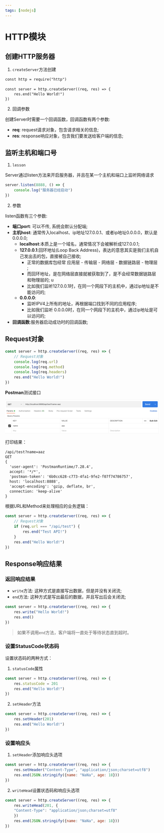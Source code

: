 ```yaml
---
tags: [nodejs]
---
```


# HTTP模块

## 创建HTTP服务器

1. `createServer`方法创建

```
const http = require("http")

const server = http.createServer((req, res) => {
	res.end("Hello World!")
})
```

2. 回调参数

 创建Server时需要一个回调函数，回调函数有两个参数:

- **req**: request请求对象，包含请求相关的信息;
- **res**: response响应对象，包含我们要发送给客户端的信息;

##  监听主机和端口号

1. `lesson`

Server通过listen方法来开启服务器，并且在某一个主机和端口上监听网络请求

```javascript
server.listen(8888, () => {
	console.log("服务器已经启动")
})
```

2. 参数

listen函数有三个参数:

- **端口port**: 可以不传, 系统会默认分配端;
- **主机host**: 通常传入localhost、ip地址127.0.0.1、或者ip地址0.0.0.0，默认是0.0.0.0;  
	- **localhost**:本质上是一个域名，通常情况下会被解析成127.0.0.1;  
	- **127.0.0.1**:回环地址(Loop Back Address)，表达的意思其实是我们主机自己发出去的包，直接被自己接收;
		- 正常的数据库包经常 应用层 - 传输层 - 网络层 - 数据链路层 - 物理层 ;  
		- 而回环地址，是在网络层直接就被获取到了，是不会经常数据链路层和物理层的; u
		- 比如我们监听127.0.0.1时，在同一个网段下的主机中，通过ip地址是不能访问的;
	- **0.0.0.0**:  
		- 监听IPV4上所有的地址，再根据端口找到不同的应用程序;  
		- 比如我们监听 0.0.0.0时，在同一个网段下的主机中，通过ip地址是可以访问的;
- **回调函数**:服务器启动成功时的回调函数;

##  Request对象

```javascript
const server = http.createServer((req, res) => {
	// Request对象
	console.log(req.url)
	console.log(req.method)
	console.log(req.headers)
	res.end("Hello World!")
})
```

**Postman**测试接口

![](assets/imgs/http-req.png)

打印结果：

```
/api/test?name=aaz
GET
{
  'user-agent': 'PostmanRuntime/7.28.4',
  accept: '*/*',
  'postman-token': '6b0cc628-c773-4fa1-9fe2-f07f74786757',
  host: 'localhost:8888',
  'accept-encoding': 'gzip, deflate, br',
  connection: 'keep-alive'
}
```

根据URL和Method来处理相应的业务逻辑：

```javascript
const server = http.createServer((req, res) => {
	// Request对象
	if (req.url === "/api/test") {
		res.end("Test API!")
	}
	res.end("Hello World!")
})
```

## Response响应结果

### 返回响应结果

- `write`方法: 这种方式是直接写出数据，但是并没有关闭流; 
- `end`方法: 这种方式是写出最后的数据，并且写出后会关闭流;

```javascript
const server = http.createServer((req, res) => {
	res.write("Hello World!")
	res.end()
})
```

> 如果不调用`end`方法，客户端将一直处于等待状态直到超时。

### 设置StatusCode状态码

设置状态码的两种方式：

1. `statusCode`属性

```javascript
const server = http.createServer((req, res) => {
	res.statusCode = 201
	res.end("Hello World!")
})
```

2. `setHeader`方法

```javascript
const server = http.createServer((req, res) => {
	res.setHeader(201)
	res.end("Hello World!")
})
```

### 设置响应头

1. `setHeader`添加响应头选项

```javascript
const server = http.createServer((req, res) => {
	res.setHeader("Content-Type", "application/json;charset=utf8")
	res.end(JSON.stringify({name: "NaNa", age: 18}))
})
```

2. `writeHead`设置状态码和响应头选项

```javascript
const server = http.createServer((req, res) => {
	res.writeHead(201, {
	"Content-Type": "application/json;charset=utf8"
	})
	res.end(JSON.stringify({name: "NaNa", age: 18}))
})
```










